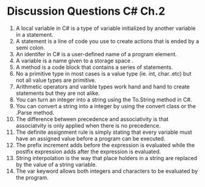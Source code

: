# Discussion Questions C# Ch.2
1. A local variable in C# is a type of variable initialized by another variable in a statement.
1. A statement is a line of code you use to create actions that is ended by a semi colon.
1. An identifer in C# is a user-defined name of a program element.
1. A variable is a name given to a storage space . 
1. A method is a code block that contains a series of statements. 
1. No a primitive type in most cases is a value type (ie. int, char..etc) but not all value types are primitive. 
1. Arithmetic operators and varible types work hand and hand to create statements but they are not alike.
1. You can turn an integer into a string using the To.String method in C#.
1. You can convert a string into a integer by using the convert class or the .Parse method. 
1. The difference between precedence and associativity is that associatvity is only applied when there is no precedence. 
1. The definite assignment rule is simply stating that every variable must have an assigned value before a program can be executed. 
1. The prefix increment adds before the expression is evaluated while the postfix expression adds after the expression is evaluated.
1. String interpolation is the way that place holders in a string are replaced by the value of a string variable.
1. The var keyword allows both integers and characters to be evaluated by the program. 
